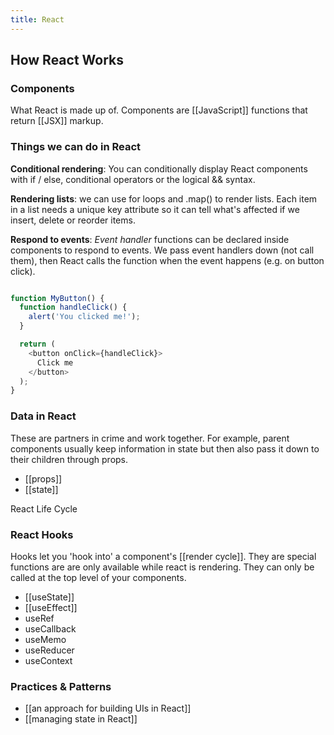 ```yaml
---
title: React
---
```


## How React Works

### Components
What React is made up of. Components are [[JavaScript]] functions that return [[JSX]] markup.


### Things we can do  in React

**Conditional rendering**: You can conditionally display React components with if / else, conditional operators or the logical && syntax.  

**Rendering lists**: we can use for loops and .map() to render lists. Each item in a list needs a unique key attribute so it can tell what's affected if we insert, delete or reorder items. 

**Respond to events**: _Event handler_ functions can be declared inside components to respond to events. We pass event handlers down (not call them), then React calls the function when the event happens (e.g. on button click).

``` javascript

function MyButton() {
  function handleClick() {
    alert('You clicked me!');
  }

  return (
    <button onClick={handleClick}>
      Click me
    </button>
  );
}

```

### Data in React
These are partners in crime and work together. For example, parent components usually keep information in state but then also pass it down to their children through props. 
- [[props]]
- [[state]]

React Life Cycle

### React Hooks
Hooks let you 'hook into' a component's [[render cycle]]. They are special functions are are only available while react is rendering. They can only be called at the top level of your components.
- [[useState]]
- [[useEffect]]
- useRef
- useCallback
- useMemo
- useReducer
- useContext

### Practices & Patterns
- [[an approach for building UIs in React]]
- [[managing state in React]]
